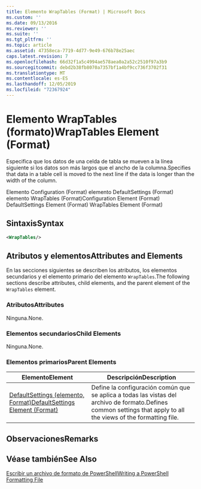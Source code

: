 ```yaml
---
title: Elemento WrapTables (Format) | Microsoft Docs
ms.custom: ''
ms.date: 09/13/2016
ms.reviewer: ''
ms.suite: ''
ms.tgt_pltfrm: ''
ms.topic: article
ms.assetid: 47358eca-7719-4d77-9e49-676b78e25aec
caps.latest.revision: 7
ms.openlocfilehash: 66d32f1a5c4994ae578aea0a2a52c2510f97a3b9
ms.sourcegitcommit: debd2b38fb8070a7357bf1a4bf9cc736f3702f31
ms.translationtype: MT
ms.contentlocale: es-ES
ms.lasthandoff: 12/05/2019
ms.locfileid: "72367924"
---
```

# <a name="wraptables-element-format"></a><span data-ttu-id="1ae45-102">Elemento WrapTables (formato)</span><span class="sxs-lookup"><span data-stu-id="1ae45-102">WrapTables Element (Format)</span></span>

<span data-ttu-id="1ae45-103">Especifica que los datos de una celda de tabla se mueven a la línea siguiente si los datos son más largos que el ancho de la columna.</span><span class="sxs-lookup"><span data-stu-id="1ae45-103">Specifies that data in a table cell is moved to the next line if the data is longer than the width of the column.</span></span>

<span data-ttu-id="1ae45-104">Elemento Configuration (Format) elemento DefaultSettings (Format) elemento WrapTables (Format)</span><span class="sxs-lookup"><span data-stu-id="1ae45-104">Configuration Element (Format) DefaultSettings Element (Format) WrapTables Element (Format)</span></span>

## <a name="syntax"></a><span data-ttu-id="1ae45-105">Sintaxis</span><span class="sxs-lookup"><span data-stu-id="1ae45-105">Syntax</span></span>

```xml
<WrapTables/>
```

## <a name="attributes-and-elements"></a><span data-ttu-id="1ae45-106">Atributos y elementos</span><span class="sxs-lookup"><span data-stu-id="1ae45-106">Attributes and Elements</span></span>

<span data-ttu-id="1ae45-107">En las secciones siguientes se describen los atributos, los elementos secundarios y el elemento primario del elemento `WrapTables`.</span><span class="sxs-lookup"><span data-stu-id="1ae45-107">The following sections describe attributes, child elements, and the parent element of the `WrapTables` element.</span></span>

### <a name="attributes"></a><span data-ttu-id="1ae45-108">Atributos</span><span class="sxs-lookup"><span data-stu-id="1ae45-108">Attributes</span></span>

<span data-ttu-id="1ae45-109">Ninguna.</span><span class="sxs-lookup"><span data-stu-id="1ae45-109">None.</span></span>

### <a name="child-elements"></a><span data-ttu-id="1ae45-110">Elementos secundarios</span><span class="sxs-lookup"><span data-stu-id="1ae45-110">Child Elements</span></span>

<span data-ttu-id="1ae45-111">Ninguna.</span><span class="sxs-lookup"><span data-stu-id="1ae45-111">None.</span></span>

### <a name="parent-elements"></a><span data-ttu-id="1ae45-112">Elementos primarios</span><span class="sxs-lookup"><span data-stu-id="1ae45-112">Parent Elements</span></span>

|<span data-ttu-id="1ae45-113">Elemento</span><span class="sxs-lookup"><span data-stu-id="1ae45-113">Element</span></span>|<span data-ttu-id="1ae45-114">Descripción</span><span class="sxs-lookup"><span data-stu-id="1ae45-114">Description</span></span>|
|-------------|-----------------|
|[<span data-ttu-id="1ae45-115">DefaultSettings (elemento, Format)</span><span class="sxs-lookup"><span data-stu-id="1ae45-115">DefaultSettings Element (Format)</span></span>](./defaultsettings-element-format.md)|<span data-ttu-id="1ae45-116">Define la configuración común que se aplica a todas las vistas del archivo de formato.</span><span class="sxs-lookup"><span data-stu-id="1ae45-116">Defines common settings that apply to all the views of the formatting file.</span></span>|

## <a name="remarks"></a><span data-ttu-id="1ae45-117">Observaciones</span><span class="sxs-lookup"><span data-stu-id="1ae45-117">Remarks</span></span>

## <a name="see-also"></a><span data-ttu-id="1ae45-118">Véase también</span><span class="sxs-lookup"><span data-stu-id="1ae45-118">See Also</span></span>

[<span data-ttu-id="1ae45-119">Escribir un archivo de formato de PowerShell</span><span class="sxs-lookup"><span data-stu-id="1ae45-119">Writing a PowerShell Formatting File</span></span>](./writing-a-powershell-formatting-file.md)
